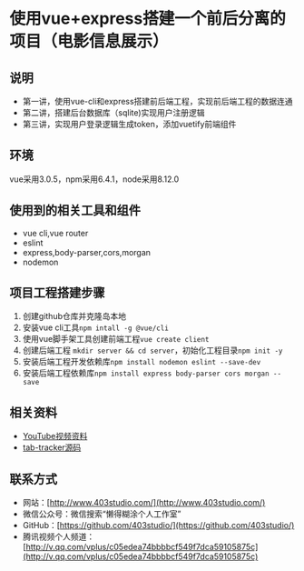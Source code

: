# 使用vue+express搭建一个前后分离的项目（电影信息展示）

## 说明
* 第一讲，使用vue-cli和express搭建前后端工程，实现前后端工程的数据连通
* 第二讲，搭建后台数据库（sqlite)实现用户注册逻辑
* 第三讲，实现用户登录逻辑生成token，添加vuetify前端组件

## 环境

vue采用3.0.5，npm采用6.4.1，node采用8.12.0

## 使用到的相关工具和组件

* vue cli,vue router
* eslint
* express,body-parser,cors,morgan
* nodemon

## 项目工程搭建步骤

1. 创建github仓库并克隆岛本地
2. 安装vue cli工具`npm intall -g @vue/cli`
3. 使用vue脚手架工具创建前端工程`vue create client`
4. 创建后端工程 `mkdir server && cd server`，初始化工程目录`npm init -y`
5. 安装后端工程开发依赖库`npm install nodemon eslint --save-dev`
6. 安装后端工程依赖库`npm install express body-parser cors morgan --save`

## 相关资料

* [YouTube视频资料](https://www.youtube.com/watch?v=Fa4cRMaTDUI&list=PLWKjhJtqVAbnadueQ-C5keMQQiQau_i0D)
* [tab-tracker源码](https://github.com/jpantarotto/tab-tracker)

## 联系方式
* 网站：[http://www.403studio.com/](http://www.403studio.com/)
* 微信公众号：微信搜索“懒得糊涂个人工作室”
* GitHub：[https://github.com/403studio/](https://github.com/403studio/)
* 腾讯视频个人频道：[http://v.qq.com/vplus/c05edea74bbbbcf549f7dca59105875c](http://v.qq.com/vplus/c05edea74bbbbcf549f7dca59105875c)